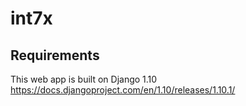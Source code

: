 # int7x
## Requirements

This web app is built on Django 1.10
https://docs.djangoproject.com/en/1.10/releases/1.10.1/
